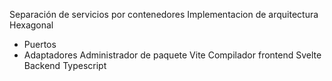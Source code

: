 Separación de servicios por contenedores
Implementacion de arquitectura Hexagonal
- Puertos
- Adaptadores
Administrador de paquete Vite
Compilador frontend Svelte
Backend Typescript